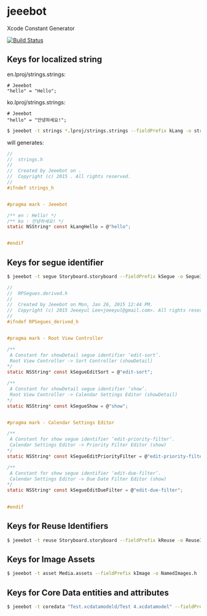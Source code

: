 # jeeebot
Xcode Constant Generator

[![Build Status](https://travis-ci.org/jeeeyul/jeeebot.svg)](https://travis-ci.org/jeeeyul/jeeebot)


## Keys for localized string

en.lproj/strings.strings:
```
# Jeeebot
"hello" = "Hello";
```

ko.lproj/strings.strings:
```
# Jeeebot
"hello" = "안녕하세요!";
```

```bash
$ jeeebot -t strings *.lproj/strings.strings --fieldPrefix kLang -o strings.h
```

will generates:

```h
//
//  strings.h
//
//  Created by Jeeebot on .
//  Copyright (c) 2015 . All rights reserved.
//
#ifndef strings_h


#pragma mark - Jeeebot

/** en : Hello! */
/** ko : 안녕하세요! */
static NSString* const kLangHello = @"hello";


#endif

```

## Keys for segue identifier
```bash
$ jeeebot -t segue Storyboard.storyboard --fieldPrefix kSegue -o SegueIdentifiers.h
```
```h
//
//  RPSegues.derived.h
//
//  Created by Jeeebot on Mon, Jan 26, 2015 12:44 PM.
//  Copyright (c) 2015 Jeeeyul Lee<jeeeyul@gmail.com>. All rights reserved.
//
#ifndef RPSegues_derived_h


#pragma mark - Root View Controller

/**
 A Constant for showDetail segue identifier ‘edit-sort’.
 Root View Controller -> Sort Controller (showDetail)
*/
static NSString* const kSegueEditSort = @"edit-sort";

/**
 A Constant for showDetail segue identifier ‘show’.
 Root View Controller -> Calendar Settings Editor (showDetail)
*/
static NSString* const kSegueShow = @"show";


#pragma mark - Calendar Settings Editor

/**
 A Constant for show segue identifier ‘edit-priority-filter’.
 Calendar Settings Editor -> Priority Filter Editor (show)
*/
static NSString* const kSegueEditPriorityFilter = @"edit-priority-filter";

/**
 A Constant for show segue identifier ‘edit-due-filter’.
 Calendar Settings Editor -> Due Date Filter Editor (show)
*/
static NSString* const kSegueEditDueFilter = @"edit-due-filter";

 
#endif
```

## Keys for Reuse Identifiers
```bash
$ jeeebot -t reuse Storyboard.storyboard --fieldPrefix kReuse -o ReuseIdentifiers.h
```

## Keys for Image Assets
```bash
$ jeeebot -t asset Media.assets --fieldPrefix kImage -o NamedImages.h
```

## Keys for Core Data entities and attributes
```bash
$ jeeebot -t coredata "Test.xcdatamodeld/Test 4.xcdatamodel" --fieldPrefix kModel -o ModelKeys.h
```


